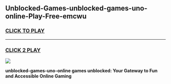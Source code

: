 
## Unblocked-Games-unblocked-games-uno-online-Play-Free-emcwu
<h3>
<a href="https://premium76.site?title=unblocked-games-uno-online&ref=20A">CLICK TO PLAY</a></h3>
<hr>

<h3>
<a href="https://premium76.site?title=unblocked-games-uno-online&ref=20A">CLICK 2 PLAY</a>
  
</h3>

<a href="https://premium76.site?title=unblocked-games-uno-online&ref=20A"><img src="https://clearcache.store/games.png"></a>


**unblocked-games-uno-online games unblocked: Your Gateway to Fun and Accessible Online Gaming**
